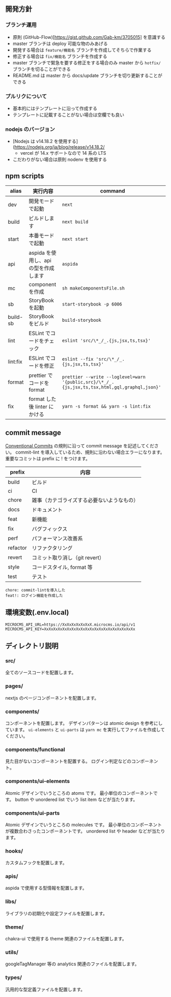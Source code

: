 ## 開発方針

### ブランチ運用

- 原則 (GitHub-Flow)[https://gist.github.com/Gab-km/3705015] を意識する
- master ブランチは deploy 可能な物のみあげる
- 開発する場合は `feature/機能名` ブランチを作成してそちらで作業する
- 修正する場合は `fix/機能名` ブランチを作成する
- master ブランチで緊急を要する修正をする場合のみ master から `hotfix/` ブランチを切ることができる
- README.md は master から docs/update ブランチを切り更新することができる

### プルリクについて

- 基本的にはテンプレートに沿って作成する
- テンプレートに記載することがない場合は空欄でも良い

### nodejs のバージョン

- [Nodejs は v14.18.2 を使用する](https://nodejs.org/ja/blog/release/v14.18.2/
  - vercel が 14.x サポートなので 14 系の LTS
- こだわりがない場合は原則 nodenv を使用する

## npm scripts

| alias    | 実行内容                              | command                                                                                       |
| -------- | ------------------------------------- | --------------------------------------------------------------------------------------------- |
| dev      | 開発モードで起動                      | `next`                                                                                        |
| build    | ビルドします                          | `next build`                                                                                  |
| start    | 本番モードで起動                      | `next start`                                                                                  |
| api      | aspida を使用し、api の型を作成します | `aspida`                                                                                      |
| mc       | component を作成                      | `sh makeComponentsFile.sh`                                                                    |
| sb       | StoryBook を起動                      | `start-storybook -p 6006`                                                                     |
| build-sb | StoryBook をビルド                    | `build-storybook`                                                                             |
| lint     | ESLint でコードをチェック             | `eslint 'src/\*_/_.{js,jsx,ts,tsx}'`                                                          |
| lint:fix | ESLint でコードを修正                 | `eslint --fix 'src/\*_/_.{js,jsx,ts,tsx}'`                                                    |
| format   | prettier でコードを format            | `prettier --write --loglevel=warn '{public,src}/\*_/_.{js,jsx,ts,tsx,html,gql,graphql,json}'` |
| fix      | format した後 linter にかける         | `yarn -s format && yarn -s lint:fix`                                                          |

## commit message

[Conventional Commits](https://www.conventionalcommits.org/ja/v1.0.0/) の規則に沿って commit message を記述してください。
commit-lint を導入しているため、規則に沿わない場合エラーになります。
重要なコミットは prefix に ! をつけます。

| prefix   | 内容                                       |
| -------- | ------------------------------------------ |
| build    | ビルド                                     |
| ci       | CI                                         |
| chore    | 雑事（カテゴライズする必要ないようなもの） |
| docs     | ドキュメント                               |
| feat     | 新機能                                     |
| fix      | バグフィックス                             |
| perf     | パフォーマンス改善系                       |
| refactor | リファクタリング                           |
| revert   | コミット取り消し（git revert）             |
| style    | コードスタイル, format 等                  |
| test     | テスト                                     |

```
chore: commit-lintを導入した
feat!: ログイン機能を作成した
```

## 環境変数(.env.local)

```
MICROCMS_API_URL=https://XxXxXxXxXxXxX.microcms.io/api/v1
MICROCMS_API_KEY=XxXxXxXxXxXxXxXxXxXxXxXxXxXxXxXxXxXxXxXx
```

## ディレクトリ説明

### src/

全てのソースコードを配置します。

### pages/

nextjs のページコンポーネントを配置します。

### components/

コンポーネントを配置します。
デザインパターンは atomic design を参考にしています。
`ui-elements` と `ui-parts` は `yarn mc` を実行してファイルを作成してください。

### components/functional

見た目がないコンポーネントを配置する。
ログイン判定などのコンポーネント。

### components/ui-elements

Atomic デザインでいうところの atoms です。
最小単位のコンポーネントです。
button や unordered list でいう list item などが当たります。

### components/ui-parts

Atomic デザインでいうところの molecules です。
最小単位のコンポーネントが複数合わさったコンポーネントです。
unordered list や header などが当たります。

### hooks/

カスタムフックを配置します。

### apis/

aspida で使用する型情報を配置します。

### libs/

ライブラリの初期化や設定ファイルを配置します。

### theme/

chakra-ui で使用する theme 関連のファイルを配置します。

### utils/

googleTagManager 等の analytics 関連のファイルを配置します。

### types/

汎用的な型定義ファイルを配置します。
